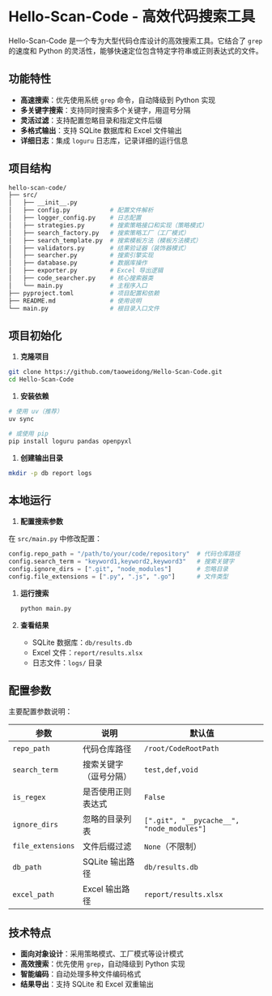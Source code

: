 # Hello-Scan-Code - 高效代码搜索工具

Hello-Scan-Code 是一个专为大型代码仓库设计的高效搜索工具。它结合了 `grep` 的速度和 Python 的灵活性，能够快速定位包含特定字符串或正则表达式的文件。

## 功能特性

- **高速搜索**：优先使用系统 `grep` 命令，自动降级到 Python 实现
- **多关键字搜索**：支持同时搜索多个关键字，用逗号分隔
- **灵活过滤**：支持配置忽略目录和指定文件后缀
- **多格式输出**：支持 SQLite 数据库和 Excel 文件输出
- **详细日志**：集成 `loguru` 日志库，记录详细的运行信息

## 项目结构

```bash
hello-scan-code/
├── src/
│   ├── __init__.py
│   ├── config.py           # 配置文件解析
│   ├── logger_config.py    # 日志配置
│   ├── strategies.py       # 搜索策略接口和实现（策略模式）
│   ├── search_factory.py   # 搜索策略工厂（工厂模式）
│   ├── search_template.py  # 搜索模板方法（模板方法模式）
│   ├── validators.py       # 结果验证器（装饰器模式）
│   ├── searcher.py         # 搜索引擎实现
│   ├── database.py         # 数据库操作
│   ├── exporter.py         # Excel 导出逻辑
│   ├── code_searcher.py    # 核心搜索器类
│   └── main.py             # 主程序入口
├── pyproject.toml          # 项目配置和依赖
├── README.md               # 使用说明
└── main.py                 # 根目录入口文件
```

## 项目初始化

1. **克隆项目**

```bash
git clone https://github.com/taoweidong/Hello-Scan-Code.git
cd Hello-Scan-Code
```

1. **安装依赖**

```bash
# 使用 uv（推荐）
uv sync

# 或使用 pip
pip install loguru pandas openpyxl
```

1. **创建输出目录**

```bash
mkdir -p db report logs
```

## 本地运行

1. **配置搜索参数**

在 `src/main.py` 中修改配置：

```python
config.repo_path = "/path/to/your/code/repository"  # 代码仓库路径
config.search_term = "keyword1,keyword2,keyword3"   # 搜索关键字
config.ignore_dirs = [".git", "node_modules"]       # 忽略目录
config.file_extensions = [".py", ".js", ".go"]      # 文件类型
```

1. **运行搜索**

   ```bash
   python main.py
   ```

1. **查看结果**
   - SQLite 数据库：`db/results.db`
   - Excel 文件：`report/results.xlsx`
   - 日志文件：`logs/` 目录

## 配置参数

主要配置参数说明：

| 参数 | 说明 | 默认值 |
|------|------|--------|
| `repo_path` | 代码仓库路径 | `/root/CodeRootPath` |
| `search_term` | 搜索关键字（逗号分隔） | `test,def,void` |
| `is_regex` | 是否使用正则表达式 | `False` |
| `ignore_dirs` | 忽略的目录列表 | `[".git", "__pycache__", "node_modules"]` |
| `file_extensions` | 文件后缀过滤 | `None`（不限制） |
| `db_path` | SQLite 输出路径 | `db/results.db` |
| `excel_path` | Excel 输出路径 | `report/results.xlsx` |

## 技术特点

- **面向对象设计**：采用策略模式、工厂模式等设计模式
- **高效搜索**：优先使用 `grep`，自动降级到 Python 实现
- **智能编码**：自动处理多种文件编码格式
- **结果导出**：支持 SQLite 和 Excel 双重输出
